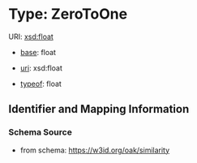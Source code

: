 # Type: ZeroToOne



URI: [xsd:float](http://www.w3.org/2001/XMLSchema#float)

* [base](https://w3id.org/linkml/base): float

* [uri](https://w3id.org/linkml/uri): xsd:float


* [typeof](https://w3id.org/linkml/typeof): float







## Identifier and Mapping Information







### Schema Source


* from schema: https://w3id.org/oak/similarity




